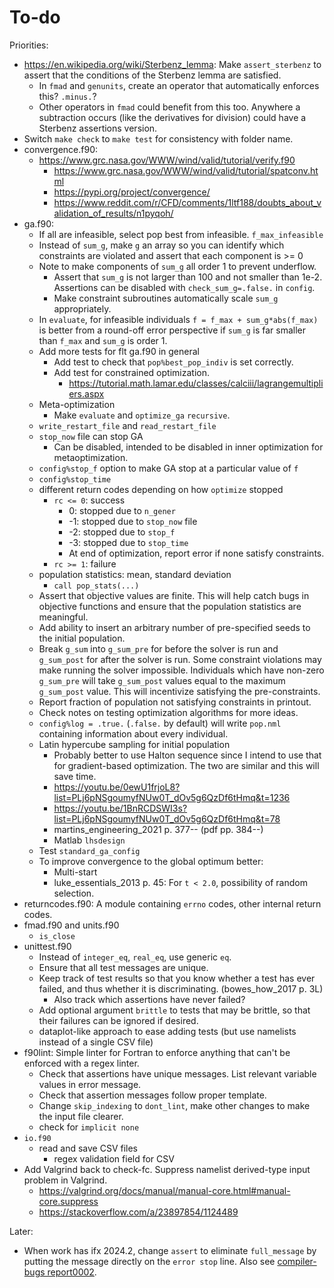 # To-do

Priorities:

- <https://en.wikipedia.org/wiki/Sterbenz_lemma>: Make `assert_sterbenz` to assert that the conditions of the Sterbenz lemma are satisfied.
    - In `fmad` and `genunits`, create an operator that automatically enforces this? `.minus.`?
    - Other operators in `fmad` could benefit from this too. Anywhere a subtraction occurs (like the derivatives for division) could have a Sterbenz assertions version.
- Switch `make check` to `make test` for consistency with folder name.
- convergence.f90:
    - <https://www.grc.nasa.gov/WWW/wind/valid/tutorial/verify.f90>
        - <https://www.grc.nasa.gov/WWW/wind/valid/tutorial/spatconv.html>
        - <https://pypi.org/project/convergence/>
        - <https://www.reddit.com/r/CFD/comments/1ltf188/doubts_about_validation_of_results/n1pyqoh/>
- ga.f90:
    - If all are infeasible, select pop best from infeasible. `f_max_infeasible`
    - Instead of `sum_g`, make `g` an array so you can identify which constraints are violated and assert that each component is >= 0
    - Note to make components of `sum_g` all order 1 to prevent underflow.
        - Assert that `sum_g` is not larger than 100 and not smaller than 1e-2. Assertions can be disabled with `check_sum_g=.false.` in `config`.
        - Make constraint subroutines automatically scale `sum_g` appropriately.
    - In `evaluate`, for infeasible individuals `f = f_max + sum_g*abs(f_max)` is better from a round-off error perspective if `sum_g` is far smaller than `f_max` and `sum_g` is order 1.
    - Add more tests for flt ga.f90 in general
        - Add test to check that `pop%best_pop_indiv` is set correctly.
        - Add test for constrained optimization.
            - <https://tutorial.math.lamar.edu/classes/calciii/lagrangemultipliers.aspx>
    - Meta-optimization
        - Make `evaluate` and `optimize_ga` `recursive`.
    - `write_restart_file` and `read_restart_file`
    - `stop_now` file can stop GA
        - Can be disabled, intended to be disabled in inner optimization for metaoptimization.
    - `config%stop_f` option to make GA stop at a particular value of `f`
    - `config%stop_time`
    - different return codes depending on how `optimize` stopped
        - `rc <= 0`: success
            - 0: stopped due to `n_gener`
            - -1: stopped due to `stop_now` file
            - -2: stopped due to `stop_f`
            - -3: stopped due to `stop_time`
            - At end of optimization, report error if none satisfy constraints.
        - `rc >= 1`: failure
    - population statistics: mean, standard deviation
        - `call pop_stats(...)`
    - Assert that objective values are finite. This will help catch bugs in objective functions and ensure that the population statistics are meaningful.
    - Add ability to insert an arbitrary number of pre-specified seeds to the initial population.
    - Break `g_sum` into `g_sum_pre` for before the solver is run and `g_sum_post` for after the solver is run. Some constraint violations may make running the solver impossible. Individuals which have non-zero `g_sum_pre` will take `g_sum_post` values equal to the maximum `g_sum_post` value. This will incentivize satisfying the pre-constraints.
    - Report fraction of population not satisfying constraints in printout.
    - Check notes on testing optimization algorithms for more ideas.
    - `config%log = .true.` (`.false.` by default) will write `pop.nml` containing information about every individual.
    - Latin hypercube sampling for initial population
        - Probably better to use Halton sequence since I intend to use that for gradient-based optimization. The two are similar and this will save time.
        - <https://youtu.be/0ewU1frjoL8?list=PLj6pNSgoumyfNUw0T_dOv5g6QzDf6tHmq&t=1236>
        - <https://youtu.be/1BnRCDSWI3s?list=PLj6pNSgoumyfNUw0T_dOv5g6QzDf6tHmq&t=78>
        - martins_engineering_2021 p. 377-- (pdf pp. 384--)
        - Matlab `lhsdesign`
    - Test `standard_ga_config`
    - To improve convergence to the global optimum better:
        - Multi-start
        - luke_essentials_2013 p. 45: For `t < 2.0`, possibility of random selection.
- returncodes.f90: A module containing `errno` codes, other internal return codes.
- fmad.f90 and units.f90
    - `is_close`
- unittest.f90
    - Instead of `integer_eq`, `real_eq`, use generic `eq`.
    - Ensure that all test messages are unique.
    - Keep track of test results so that you know whether a test has ever failed, and thus whether it is discriminating. (bowes_how_2017 p. 3L)
        - Also track which assertions have never failed?
    - Add optional argument `brittle` to tests that may be brittle, so that their failures can be ignored if desired.
    - dataplot-like approach to ease adding tests (but use namelists instead of a single CSV file)
- f90lint: Simple linter for Fortran to enforce anything that can't be enforced with a regex linter.
    - Check that assertions have unique messages. List relevant variable values in error message.
    - Check that assertion messages follow proper template.
    - Change `skip_indexing` to `dont_lint`, make other changes to make the input file clearer.
    - check for `implicit none`
- `io.f90`
    - read and save CSV files
        - regex validation field for CSV
- Add Valgrind back to check-fc. Suppress namelist derived-type input problem in Valgrind.
    - <https://valgrind.org/docs/manual/manual-core.html#manual-core.suppress>
    - <https://stackoverflow.com/a/23897854/1124489>

Later:

- When work has ifx 2024.2, change `assert` to eliminate `full_message` by putting the message directly on the `error stop` line. Also see [compiler-bugs report0002](https://github.com/btrettel/compiler-bugs/tree/main/report0002).
